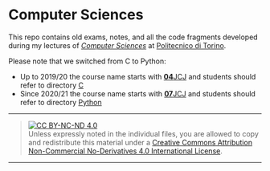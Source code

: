 Computer Sciences
=================

This repo contains old exams, notes, and all the code fragments developed during my lectures of [*Computer Sciences*](https://didattica.polito.it/pls/portal30/gap.pkg_guide.viewGap?p_cod_ins=07JCJLM&p_lang=EN) at [Politecnico di Torino](https://www.polito.it/?lang=en).

Please note that we switched from C to Python:

* Up to 2019/20 the course name starts with [**04**JCJ](https://didattica.polito.it/pls/portal30/gap.pkg_guide.viewGap?p_cod_ins=04JCJLM&p_lang=EN) and students should refer to directory [C](./C)
* Since 2020/21 the course name starts with [**07**JCJ]((https://didattica.polito.it/pls/portal30/gap.pkg_guide.viewGap?p_cod_ins=07JCJLM&p_lang=EN)) and students should refer to directory [Python](./Python)

------------------------------------------------------------------------------

> [![CC BY-NC-ND 4.0](https://licensebuttons.net/l/by-nc-nd/4.0/88x31.png)](https://creativecommons.org/licenses/by-nc-nd/4.0/)  
> Unless expressly noted in the individual files, you are allowed to copy and redistribute this material under a [Creative Commons Attribution Non-Commercial No-Derivatives 4.0 International License](https://creativecommons.org/licenses/by-nc-nd/4.0/).

------------------------------------------------------------------------------
